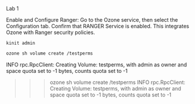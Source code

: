 Lab 1

Enable and Configure Ranger:
Go to the Ozone service, then select the Configuration tab.
Confirm that RANGER Service is enabled.
This integrates Ozone with Ranger security policies.



```console
kinit admin
``` 

```bash
ozone sh volume create /testperms
``` 
INFO rpc.RpcClient: Creating Volume: testperms, with admin as owner and space quota set to -1 bytes, counts quota set to -1



>>> ozone sh volume create /testperms
INFO rpc.RpcClient: Creating Volume: testperms, with admin as owner and space quota set to -1 bytes, counts quota set to -1

